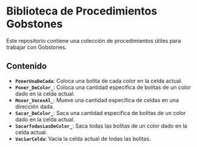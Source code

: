 # Biblioteca de Procedimientos Gobstones

Este repositorio contiene una colección de procedimientos útiles para trabajar con Gobstones.

## Contenido

- **`PonerUnaDeCada`**: Coloca una bolita de cada color en la celda actual.
- **`Poner_DeColor_`**: Coloca una cantidad específica de bolitas de un color dado en la celda actual.
- **`Mover_VecesAl_`**: Mueve una cantidad específica de celdas en una dirección dada.
- **`Sacar_DeColor_`**: Saca una cantidad específica de bolitas de un color dado en la celda actual.
- **`SacarTodasLasDeColor_`**: Saca todas las bolitas de un color dado en la celda actual.
- **`VaciarCelda`**: Vacía la celda actual de todas las bolitas.

